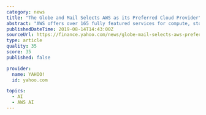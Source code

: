 ```yaml
---
category: news
title: "The Globe and Mail Selects AWS as its Preferred Cloud Provider"
abstract: "AWS offers over 165 fully featured services for compute, storage, databases, networking, analytics, robotics, machine learning and artificial intelligence (AI), Internet of Things (IoT), mobile ..."
publishedDateTime: 2019-08-14T14:43:00Z
sourceUrl: https://finance.yahoo.com/news/globe-mail-selects-aws-preferred-130000159.html
type: article
quality: 35
score: 35
published: false

provider:
  name: YAHOO!
  id: yahoo.com

topics:
  - AI
  - AWS AI
---
```

